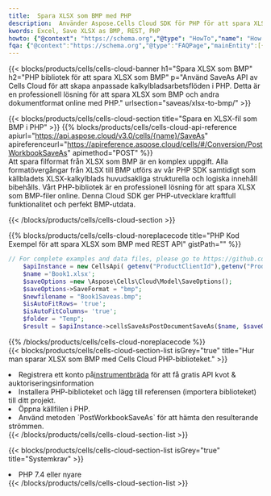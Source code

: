 ```yaml
---
title:  Spara XLSX som BMP med PHP
description:  Använder Aspose.Cells Cloud SDK för PHP för att spara XLSX-formatfil som BMP-fil.
kwords: Excel, Save XLSX as BMP, REST, PHP
howto: {"@context": "https://schema.org","@type": "HowTo","name": "How to save XLSX as BMP using the Cells Cloud PHP library.","description": "How to save XLSX as BMP using the Cells Cloud PHP library.","image": {"@type": "ImageObject"},"url": "/php/saveas/xlsx-to-bmp/","step": [{ "@type": "HowToStep","name": "How to save XLSX as BMP using the Cells Cloud PHP library. step 1", "image": {"@type": "ImageObject",},"url": "/php/saveas/xlsx-to-bmp/","text": "Register an account at <a href='https://dashboard.aspose.cloud/'>Dashboard</a> to get free API quota & authorization details",},{ "@type": "HowToStep","name": "How to save XLSX as BMP using the Cells Cloud PHP library. step 1", "image": {"@type": "ImageObject",},"url": "/php/saveas/xlsx-to-bmp/","text": "Install PHP library and add the reference (import the library) to your project.",},{ "@type": "HowToStep","name": "How to save XLSX as BMP using the Cells Cloud PHP library. step 1", "image": {"@type": "ImageObject",},"url": "/php/saveas/xlsx-to-bmp/","text": "Open the source file in PHP.",},{ "@type": "HowToStep","name": "How to save XLSX as BMP using the Cells Cloud PHP library. step 1", "image": {"@type": "ImageObject",},"url": "/php/saveas/xlsx-to-bmp/","text": "Use the `PostWorkbookSaveAs` method to retrieve the resulting stream.",}, ],"supply": {"@type": "HowToSupply","name": "document"},"tool": [{"@type": "HowToTool","name": "phpstorm, Visual Studio Code, Eclipse"},{"@type": "HowToTool","name": "Aspose Cells"}],"totalTime": "PT6M"}
fqa: {"@context":"https://schema.org","@type":"FAQPage","mainEntity":[{"@type":"Question","name":"Why save file as other formats file in C# using REST API?","acceptedAnswer":{"@type":"Answer","text":"Documents are encoded in many ways, and some files may be incompatible with the software you use. To open and read such files, just save them as appropriate file formats.<br/><ol><li>Install .NET SDK and add the reference (import the library) to your project.</li><li>Open the source file in C# using REST API.</li><li>Call the PostWorkbookSaveAsRequest() method, passing an output filename with required extension.</li><li>Get the result of save as a separate file.</li></ol>"}},{"@type":"Question","name":"What file formats can I save as with your C# library?","acceptedAnswer":{"@type":"Answer","text":"We support a variety of file formats for conversion using .NET library, including XLSX, Excel, xls , PDF, CSV, HTML, Markdown, XML, PNG, JPG, TIFF, Json, TXT and many more."}},{"@type":"Question","name":"What is the maximum allowed file size for conversion using this .NET library?","acceptedAnswer":{"@type":"Answer","text":"There are no file size limits for format conversions using .NET library."}}]}
---
```

{{< blocks/products/cells/cells-cloud-banner h1="Spara XLSX som BMP" h2="PHP bibliotek för att spara XLSX som BMP" p="Använd SaveAs API av Cells Cloud för att skapa anpassade kalkylbladsarbetsflöden i PHP. Detta är en professionell lösning för att spara XLSX som BMP och andra dokumentformat online med PHP." urlsection="saveas/xlsx-to-bmp/" >}}

{{< blocks/products/cells/cells-cloud-section title="Spara en XLSX-fil som BMP i PHP" >}}
{{% blocks/products/cells/cells-cloud-api-reference apiurl="https://api.aspose.cloud/v3.0/cells/{name}/SaveAs" apireferenceurl="https://apireference.aspose.cloud/cells/#/Conversion/PostWorkbookSaveAs" apimethod="POST" %}}
<br/>
Att spara filformat från XLSX som BMP är en komplex uppgift. Alla formatövergångar från XLSX till BMP utförs av vår PHP SDK samtidigt som källbladets XLSX-kalkylblads huvudsakliga strukturella och logiska innehåll bibehålls. Vårt PHP-bibliotek är en professionell lösning för att spara XLSX som BMP-filer online. Denna Cloud SDK ger PHP-utvecklare kraftfull funktionalitet och perfekt BMP-utdata.

{{< /blocks/products/cells/cells-cloud-section >}}

{{% blocks/products/cells/cells-cloud-noreplacecode title="PHP Kod Exempel för att spara XLSX som BMP med REST API" gistPath="" %}}
  
```php
// For complete examples and data files, please go to https://github.com/aspose-cells-cloud/aspose-cells-cloud-php/
    $apiInstance = new CellsApi( getenv("ProductClientId"),getenv("ProductClientSecret") );
    $name ='Book1.xlsx';
    $saveOptions =new \Aspose\Cells\Cloud\Model\SaveOptions();
    $saveOptions->SaveFormat = "bmp";
    $newfilename = "Book1Saveas.bmp";
    $isAutoFitRows= 'true';
    $isAutoFitColumns= 'true';
    $folder = "Temp";
    $result = $apiInstance->cellsSaveAsPostDocumentSaveAs($name, $saveOptions, $newfilename,$isAutoFitRows, $isAutoFitColumns, $folder);
```
  
{{% /blocks/products/cells/cells-cloud-noreplacecode %}}
<br/>
{{< blocks/products/cells/cells-cloud-section-list isGrey="true" title="Hur man sparar XLSX som BMP med Cells Cloud PHP-biblioteket." >}}
<li> Registrera ett konto på<a href="https://dashboard.aspose.cloud/">instrumentbräda</a> för att få gratis API kvot & auktoriseringsinformation</li>
<li>Installera PHP-biblioteket och lägg till referensen (importera biblioteket) till ditt projekt.</li>
<li>Öppna källfilen i PHP.</li>
<li>Använd metoden `PostWorkbookSaveAs` för att hämta den resulterande strömmen.</li>
{{< /blocks/products/cells/cells-cloud-section-list >}}

{{< blocks/products/cells/cells-cloud-section-list isGrey="true" title="Systemkrav" >}}
<li>PHP 7.4 eller nyare</li>
{{< /blocks/products/cells/cells-cloud-section-list >}}
